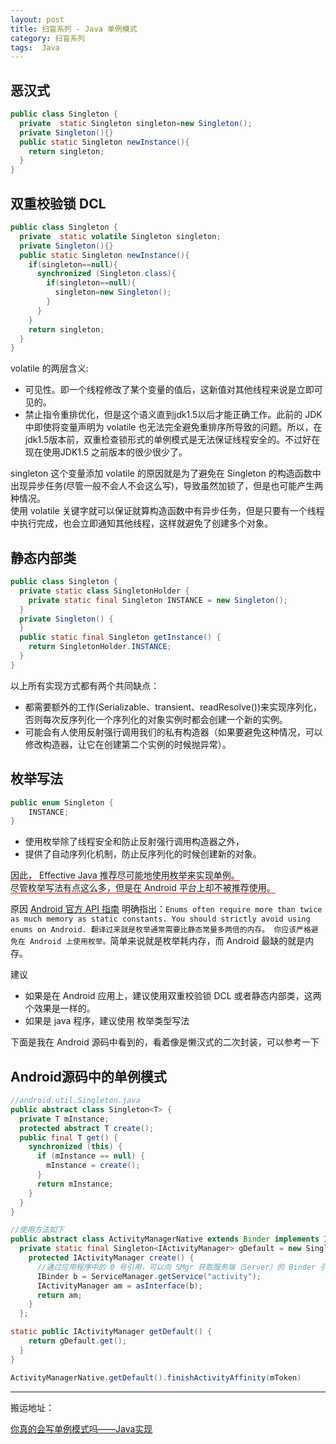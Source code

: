 ```yaml
---
layout: post
title: 扫盲系列 - Java 单例模式
category: 扫盲系列
tags:  Java
---
```


<!-- * content -->
<!-- {:toc} -->

##  恶汉式
```java
public class Singleton {
  private  static Singleton singleton=new Singleton();
  private Singleton(){}
  public static Singleton newInstance(){
    return singleton;
  }
}
```
## 双重校验锁 DCL
```java
public class Singleton {
  private  static volatile Singleton singleton;
  private Singleton(){}
  public static Singleton newInstance(){
    if(singleton==null){
      synchronized (Singleton.class){
        if(singleton==null){
          singleton=new Singleton();
        }
      }
    }
    return singleton;
  }
}
```
volatile 的两层含义:
*  可见性。即一个线程修改了某个变量的值后，这新值对其他线程来说是立即可见的。
*  禁止指令重排优化，但是这个语义直到jdk1.5以后才能正确工作。此前的 JDK 中即使将变量声明为 volatile 也无法完全避免重排序所导致的问题。所以，在jdk1.5版本前，双重检查锁形式的单例模式是无法保证线程安全的。不过好在现在使用JDK1.5 之前版本的很少很少了。

singleton 这个变量添加 volatile 的原因就是为了避免在 Singleton 的构造函数中出现异步任务(尽管一般不会人不会这么写)，导致虽然加锁了，但是也可能产生两种情况。   
使用 volatile 关键字就可以保证就算构造函数中有异步任务，但是只要有一个线程中执行完成，也会立即通知其他线程，这样就避免了创建多个对象。

##  静态内部类
```java
public class Singleton {
  private static class SingletonHolder {
    private static final Singleton INSTANCE = new Singleton();
  }
  private Singleton() {
  }
  public static final Singleton getInstance() {
    return SingletonHolder.INSTANCE;
  }
}
```
以上所有实现方式都有两个共同缺点：
* 都需要额外的工作(Serializable、transient、readResolve())来实现序列化，否则每次反序列化一个序列化的对象实例时都会创建一个新的实例。
* 可能会有人使用反射强行调用我们的私有构造器（如果要避免这种情况，可以修改构造器，让它在创建第二个实例的时候抛异常）。

## 枚举写法
```java
public enum Singleton {
    INSTANCE;
}
```
* 使用枚举除了线程安全和防止反射强行调用构造器之外，
* 提供了自动序列化机制，防止反序列化的时候创建新的对象。

<span style="border-bottom:1px solid red;">因此， Effective Java 推荐尽可能地使用枚举来实现单例。   
尽管枚举写法有点这么多，但是在 Android 平台上却不被推荐使用。</span>

原因 [Android 官方 API 指南](https://developer.android.com/topic/performance/memory.html) 明确指出：`Enums often require more than twice as much memory as static constants. You should strictly avoid using enums on Android. 翻译过来就是枚举通常需要比静态常量多两倍的内存。 你应该严格避免在 Android 上使用枚举。`简单来说就是枚举耗内存，而 Android 最缺的就是内存。


建议
* 如果是在 Android 应用上，建议使用双重校验锁 DCL 或者静态内部类，这两个效果是一样的。
* 如果是 java 程序，建议使用 枚举类型写法


下面是我在 Android 源码中看到的，看着像是懒汉式的二次封装，可以参考一下
##  Android源码中的单例模式
```java
//android.util.Singleton.java
public abstract class Singleton<T> {
  private T mInstance;
  protected abstract T create();
  public final T get() {
    synchronized (this) {
      if (mInstance == null) {
        mInstance = create();
      }
      return mInstance;
    }
  }
}

//使用方法如下
public abstract class ActivityManagerNative extends Binder implements IActivityManager {
  private static final Singleton<IActivityManager> gDefault = new Singleton<IActivityManager>() {
    protected IActivityManager create() {
      //通过应用程序中的 0 号引用，可以向 SMgr 获取服务端（Server）的 Binder 引用。
      IBinder b = ServiceManager.getService("activity");
      IActivityManager am = asInterface(b);
      return am;
    }
  };

static public IActivityManager getDefault() {
    return gDefault.get();
  }
}

ActivityManagerNative.getDefault().finishActivityAffinity(mToken)
```

- - - -
搬运地址：    


 [你真的会写单例模式吗——Java实现](http://www.importnew.com/18872.html)
